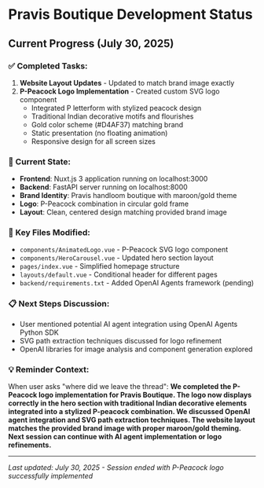 # Pravis Boutique Development Status

## Current Progress (July 30, 2025)

### ✅ Completed Tasks:
1. **Website Layout Updates** - Updated to match brand image exactly
2. **P-Peacock Logo Implementation** - Created custom SVG logo component
   - Integrated P letterform with stylized peacock design
   - Traditional Indian decorative motifs and flourishes
   - Gold color scheme (#D4AF37) matching brand
   - Static presentation (no floating animation)
   - Responsive design for all screen sizes

### 🔄 Current State:
- **Frontend**: Nuxt.js 3 application running on localhost:3000
- **Backend**: FastAPI server running on localhost:8000
- **Brand Identity**: Pravis handloom boutique with maroon/gold theme
- **Logo**: P-Peacock combination in circular gold frame
- **Layout**: Clean, centered design matching provided brand image

### 🎯 Key Files Modified:
- `components/AnimatedLogo.vue` - P-Peacock SVG logo component
- `components/HeroCarousel.vue` - Updated hero section layout
- `pages/index.vue` - Simplified homepage structure
- `layouts/default.vue` - Conditional header for different pages
- `backend/requirements.txt` - Added OpenAI Agents framework (pending)

### 📋 Next Steps Discussion:
- User mentioned potential AI agent integration using OpenAI Agents Python SDK
- SVG path extraction techniques discussed for logo refinement
- OpenAI libraries for image analysis and component generation explored

### 💡 Reminder Context:
When user asks "where did we leave the thread":
**We completed the P-Peacock logo implementation for Pravis Boutique. The logo now displays correctly in the hero section with traditional Indian decorative elements integrated into a stylized P-peacock combination. We discussed OpenAI agent integration and SVG path extraction techniques. The website layout matches the provided brand image with proper maroon/gold theming. Next session can continue with AI agent implementation or logo refinements.**

---
*Last updated: July 30, 2025 - Session ended with P-Peacock logo successfully implemented*